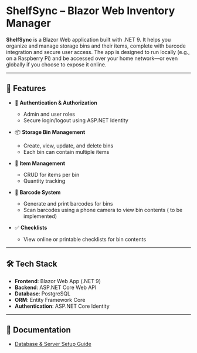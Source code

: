 # ShelfSync – Blazor Web Inventory Manager

**ShelfSync** is a Blazor Web  application built with .NET 9. It helps you organize and manage storage bins and their items, complete with barcode integration and secure user access. The app is designed to run locally (e.g., on a Raspberry Pi) and be accessed over your home network—or even globally if you choose to expose it online.

---

## 🚀 Features

- 🔐 **Authentication & Authorization**
  - Admin and user roles
  - Secure login/logout using ASP.NET Identity

- 📦 **Storage Bin Management**
  - Create, view, update, and delete bins
  - Each bin can contain multiple items 

- 📝 **Item Management**
  - CRUD for items per bin
  - Quantity tracking

- 📇 **Barcode System**
  - Generate and print barcodes for bins
  - Scan barcodes using a phone camera to view bin contents ( to be implemented)

- ✅ **Checklists**
  - View online or printable checklists for bin contents



---

## 🛠️ Tech Stack

- **Frontend**: Blazor Web App (.NET 9)
- **Backend**: ASP.NET Core Web API
- **Database**: PostgreSQL
- **ORM**: Entity Framework Core
- **Authentication**: ASP.NET Core Identity



---

## 📖 Documentation

- [Database & Server Setup Guide](ShelfSync/ShelfSyncDatabaseServerSetup.md)
